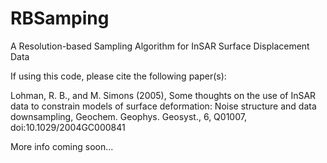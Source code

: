 # RBSamping
A Resolution-based Sampling Algorithm for InSAR Surface Displacement Data

If using this code, please cite the following paper(s):

Lohman, R. B., and M. Simons (2005), Some thoughts on the use of InSAR data to constrain models of surface deformation: Noise structure and data downsampling, Geochem. Geophys. Geosyst., 6, Q01007, doi:10.1029/2004GC000841

More info coming soon...
